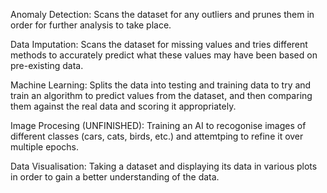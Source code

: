 Anomaly Detection:
  Scans the dataset for any outliers and prunes them in order for further analysis to take place.

Data Imputation:
  Scans the dataset for missing values and tries different methods to accurately predict what these values may have been based on pre-existing data.

Machine Learning:
  Splits the data into testing and training data to try and train an algorithm to predict values from the dataset, and then comparing them against the real data and scoring it appropriately.

Image Procesing (UNFINISHED):
  Training an AI to recogonise images of different classes (cars, cats, birds, etc.) and attemtping to refine it over multiple epochs. 

Data Visualisation:
  Taking a dataset and displaying its data in various plots in order to gain a better understanding of the data.
